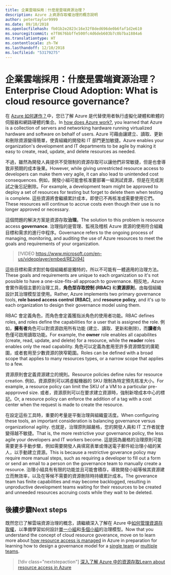 ```yaml
---
title: 企業雲端採用：什麼是雲端資源治理？
description: Azure 上資源存取權治理的概念說明
author: petertaylor9999
ms.date: 09/10/2018
ms.openlocfilehash: fb01b2e2823c16e32f8ded696de0b6faf1d2e610
ms.sourcegitcommit: e7f8676bbffe500fc4d6deb603b7c0b7ba1884a6
ms.translationtype: HT
ms.contentlocale: zh-TW
ms.lasthandoff: 12/10/2018
ms.locfileid: "53179275"
---
```

# <a name="enterprise-cloud-adoption-what-is-cloud-resource-governance"></a><span data-ttu-id="1b482-103">企業雲端採用：什麼是雲端資源治理？</span><span class="sxs-lookup"><span data-stu-id="1b482-103">Enterprise Cloud Adoption: What is cloud resource governance?</span></span>

<span data-ttu-id="1b482-104">在 [Azure 如何運作？](what-is-azure.md)中，您已了解 Azure 是代替使用者執行虛擬化硬體和軟體的伺服器和網路硬體的集合。</span><span class="sxs-lookup"><span data-stu-id="1b482-104">In [how does Azure work?](what-is-azure.md), you learned that Azure is a collection of servers and networking hardware running virtualized hardware and software on behalf of users.</span></span> <span data-ttu-id="1b482-105">Azure 可藉由讓建立、讀取、更新和刪除資源變得簡單，使貴組織的開發和 IT 部門更加敏捷。</span><span class="sxs-lookup"><span data-stu-id="1b482-105">Azure enables your organization's development and IT departments to be agile by making it easy to create, read, update, and delete resources as needed.</span></span>

<span data-ttu-id="1b482-106">不過，雖然為開發人員提供不受限制的資源存取可以讓他們非常敏捷，但是也會導致非預期的成本後果。</span><span class="sxs-lookup"><span data-stu-id="1b482-106">However, while giving unrestricted resource access to developers can make them very agile, it can also lead to unintended cost consequences.</span></span> <span data-ttu-id="1b482-107">例如，開發小組可能會核准要部署一組測試資源，但是在完成測試之後忘記刪除。</span><span class="sxs-lookup"><span data-stu-id="1b482-107">For example, a development team might be approved to deploy a set of resources for testing but forget to delete them when testing is complete.</span></span> <span data-ttu-id="1b482-108">這些資源將會繼續累計成本，即使已不再核准或需要使用它們。</span><span class="sxs-lookup"><span data-stu-id="1b482-108">These resources will continue to accrue costs even though their use is no longer approved or necessary.</span></span> 

<span data-ttu-id="1b482-109">這個問題的解決方案是資源存取**治理**。</span><span class="sxs-lookup"><span data-stu-id="1b482-109">The solution to this problem is resource access **governance**.</span></span> <span data-ttu-id="1b482-110">治理指的是管理、監視及稽核 Azure 資源的使用符合組織目標和需求的進行中程序。</span><span class="sxs-lookup"><span data-stu-id="1b482-110">Governance refers to the ongoing process of managing, monitoring, and auditing the use of Azure resources to meet the goals and requirements of your organization.</span></span> 

> [!VIDEO https://www.microsoft.com/en-us/videoplayer/embed/RE2ii94] 

<span data-ttu-id="1b482-111">這些目標和需求對於每個組織都是獨特的，所以不可能有一體適用的治理方法。</span><span class="sxs-lookup"><span data-stu-id="1b482-111">These goals and requirements are unique to each organization so it's not possible to have a one-size-fits-all approach to governance.</span></span> <span data-ttu-id="1b482-112">相反地，Azure 會實作兩個主要的治理工具，**角色型存取控制 (RBAC)** 和**資源原則**，由每個組織設計其治理模型並使用。</span><span class="sxs-lookup"><span data-stu-id="1b482-112">Rather, Azure implements two primary governance tools, **role based access control (RBAC)**, and **resource policy**, and it's up to each organization to design their governance model using them.</span></span>

<span data-ttu-id="1b482-113">RBAC 會定義角色，而角色會定義獲指派角色的使用者功能。</span><span class="sxs-lookup"><span data-stu-id="1b482-113">RBAC defines roles, and roles define the capabilities for a user that is assigned the role.</span></span> <span data-ttu-id="1b482-114">例如，**擁有者**角色可以對資源啟用所有功能 (建立、讀取、更新和刪除)，而**讀者**角色僅可啟用讀取功能。</span><span class="sxs-lookup"><span data-stu-id="1b482-114">For example, the **owner** role enables all capabilites (create, read, update, and delete) for a resource, while the  **reader** roles enables only the read capability.</span></span> <span data-ttu-id="1b482-115">角色可以定義為套用至許多資源類型的廣範圍，或者套用至少數資源的狹窄範圍。</span><span class="sxs-lookup"><span data-stu-id="1b482-115">Roles can be defined with a broad scope that applies to many resources types, or a narrow scope that applies to a few.</span></span> 

<span data-ttu-id="1b482-116">資源原則會定義資源建立的規則。</span><span class="sxs-lookup"><span data-stu-id="1b482-116">Resource policies define rules for resource creation.</span></span> <span data-ttu-id="1b482-117">例如，資源原則可以將虛擬機器的 SKU 限制為特定預先核准大小。</span><span class="sxs-lookup"><span data-stu-id="1b482-117">For example, a resource policy can limit the SKU of a VM to a particular pre-appproved size.</span></span> <span data-ttu-id="1b482-118">或者，資源原則可以在要求建立資源時，強制新增成本中心的標記。</span><span class="sxs-lookup"><span data-stu-id="1b482-118">Or, a resource policy can enforce the addition of a tag with a cost center when the request is made to create the resource.</span></span> 

<span data-ttu-id="1b482-119">在設定這些工具時，重要的考量是平衡治理與組織靈活度。</span><span class="sxs-lookup"><span data-stu-id="1b482-119">When configuring these tools, an important consideration is balancing governance versus organizational agility.</span></span> <span data-ttu-id="1b482-120">也就是，治理原則越嚴格，您的開發人員和 IT 工作者就會變得越不敏捷。</span><span class="sxs-lookup"><span data-stu-id="1b482-120">That is, the more restrictive your governance policy, the less agile your developers and IT workers become.</span></span> <span data-ttu-id="1b482-121">這是因為嚴格的治理原則可能需要更多手動步驟，例如需要開發人員填寫表單或傳送電子郵件給治理小組的某人，以手動建立資源。</span><span class="sxs-lookup"><span data-stu-id="1b482-121">This is because a restrictive goverance policy may require more manual steps, such as requiring a developer to fill out a form or send an email to a person on the governance team to manually create a resource.</span></span> <span data-ttu-id="1b482-122">治理小組具有有限的功能並且可能會積存，導致開發小組等候其資源建立而無效率，以及在等候不需要的資源刪除時持續累計成本。</span><span class="sxs-lookup"><span data-stu-id="1b482-122">The goverance team has finite capabilities and may become backlogged, resulting in unproductive development teams waiting for their resources to be created and unneeded resources accruing costs while they wait to be deleted.</span></span>

## <a name="next-steps"></a><span data-ttu-id="1b482-123">後續步驟</span><span class="sxs-lookup"><span data-stu-id="1b482-123">Next steps</span></span>

<span data-ttu-id="1b482-124">既然您已了解雲端資源治理的概念，請繼續深入了解在 Azure 中[如何管理資源存取權](azure-resource-access.md)，以準備學習如何設計[單一小組](../governance/governance-single-team.md)和[多個小組](../governance/governance-multiple-teams.md)的治理模型。</span><span class="sxs-lookup"><span data-stu-id="1b482-124">Now that you understand the concept of cloud resource goverance, move on to learn more about [how resource access is managed](azure-resource-access.md) in Azure in preparation for learning how to design a governance model for a [single team](../governance/governance-single-team.md) or [multiple teams](../governance/governance-multiple-teams.md).</span></span>

> [!div class="nextstepaction"]
> [<span data-ttu-id="1b482-125">深入了解 Azure 中的資源存取</span><span class="sxs-lookup"><span data-stu-id="1b482-125">Learn about resource access in Azure</span></span>](azure-resource-access.md)
